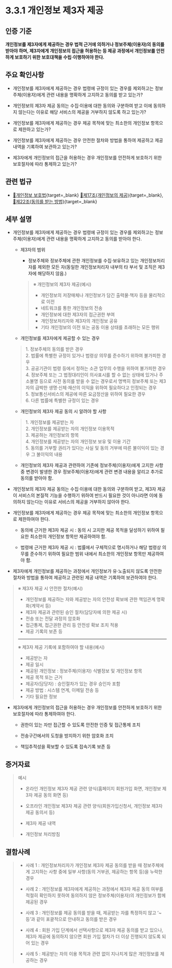# 3.3.1 개인정보 제3자 제공

## 인증 기준

**개인정보를 제3자에게 제공하는 경우 법적 근거에 의하거나 정보주체(이용자)의 동의를 받아야 하며, 제3자에게 개인정보의 접근을 허용하는 등 제공 과정에서 개인정보를 안전하게 보호하기 위한 보호대책을 수립·이행하여야 한다.**

## 주요 확인사항

- 개인정보를 제3자에게 제공하는 경우 법령에 규정이 있는 경우를 제외하고는 정보주체(이용자)에게 관련 내용을 명확하게 고지하고 동의를 받고 있는가?

- 개인정보의 제3자 제공 동의는 수집·이용에 대한 동의와 구분하여 받고 이에 동의하지 않는다는 이유로 해당 서비스의 제공을 거부하지 않도록 하고 있는가?

- 개인정보를 제3자에게 제공하는 경우 제공 목적에 맞는 최소한의 개인정보 항목으로 제한하고 있는가?

- 개인정보를 제3자에게 제공하는 경우 안전한 절차와 방법을 통하여 제공하고 제공 내역을 기록하여 보관하고 있는가?

- 제3자에게 개인정보의 접근을 허용하는 경우 개인정보를 안전하게 보호하기 위한 보호절차에 따라 통제하고 있는가?

## 관련 법규

- [🔗개인정보 보호법][개인정보 보호법 제17조]{target=_blank} [🔗제17조(개인정보의 제공)][개인정보 보호법 제17조 부분]{target=_blank}, [🔗제22조(동의를 받는 방법)][개인정보 보호법 제22조 부분]{target=_blank}

## 세부 설명

- 개인정보를 제3자에게 제공하는 경우 법령에 규정이 있는 경우를 제외하고는 정보주체(이용자)에게 관련 내용을 명확하게 고지하고 동의를 받아야 한다.

    - 제3자의 범위

        - 정보주체와 정보주체에 관한 개인정보를 수집·보유하고 있는 개인정보처리자를 제외한 모든 자(동일한 개인정보처리자 내부의 타 부서 및 조직은 제3자에 해당하지 않음.)

        >
        > ※ 개인정보의 제3자 제공(예시)
        >
        > - 개인정보의 저장매체나 개인정보가 담긴 출력물·책자 등을 물리적으로 이전
        > - 네트워크를 통한 개인정보의 전송
        > - 개인정보에 대한 제3자의 접근권한 부여
        > - 개인정보처리자와 제3자의 개인정보 공유
        > - 기타 개인정보의 이전 또는 공동 이용 상태를 초래하는 모든 행위

    - 개인정보를 제3자에게 제공할 수 있는 경우
    >
    > 1\. 정보주체의 동의를 받은 경우  
    > 2\. 법률에 특별한 규정이 있거나 법령상 의무를 준수하기 위하여 불가피한 경우  
    > 3\. 공공기관이 법령 등에서 정하는 소관 업무의 수행을 위하여 불가피한 경우  
    > 4\. 정보주체 또는 그 법정대리인이 의사표시를 할 수 없는 상태에 있거나 주소불명 등으로 사전 동의를 받을 수 없는 경우로서 명백히 정보주체 또는 제3자의 급박한 생명·신체·재산의 이익을 위하여 필요하다고 인정되는 경우  
    > 5\. 정보통신서비스의 제공에 따른 요금정산을 위하여 필요한 경우  
    > 6\. 다른 법률에 특별한 규정이 있는 경우  

    - 개인정보의 제3자 제공 동의 시 알려야 할 사항
    >
    > 1\. 개인정보를 제공받는 자  
    > 2\. 개인정보를 제공받는 자의 개인정보 이용목적  
    > 3\. 제공하는 개인정보의 항목  
    > 4\. 개인정보를 제공받는 자의 개인정보 보유 및 이용 기간  
    > 5\. 동의를 거부할 권리가 있다는 사실 및 동의 거부에 따른 불이익이 있는 경우 그 불이익의 내용  

    - 개인정보의 제3자 제공과 관련하여 기존에 정보주체(이용자)에게 고지한 사항 중 변경이 발생한 경우 정보주체(이용자)에게 관련 변경 내용을 알리고 추가로 동의를 받아야 함.

- 개인정보의 제3자 제공 동의는 수집·이용에 대한 동의와 구분하여 받고, 제3자 제공이 서비스의 본질적 기능을 수행하기 위하여 반드시 필요한 것이 아니라면 이에 동의하지 않는다는 이유로 서비스의 제공을 거부하지 않아야 한다.

- 개인정보를 제3자에게 제공하는 경우 제공 목적에 맞는 최소한의 개인정보 항목으로 제한하여야 한다.

    - 동의에 근거한 제3자 제공 시 : 동의 시 고지한 제공 목적을 달성하기 위하여 필요한 최소한의 개인정보 항목만 제공하여야 함.

    - 법령에 근거한 제3자 제공 시 : 법률에서 구체적으로 명시하거나 해당 법령상 의무를 준수하기 위하여 필요한 범위 내에서 최소한의 개인정보 항목만 제공하여야 함.

- 제3자에게 개인정보를 제공하는 과정에서 개인정보가 유·노출되지 않도록 안전한 절차와 방법을 통하여 제공하고 관련된 제공 내역은 기록하여 보관하여야 한다.
>
> ※ 제3자 제공 시 안전한 절차(예시)
>
> - 개인정보를 제공하는 자와 제공받는 자의 안전성 확보에 관한 책임관계 명확화(계약서 등)
> - 제3자 제공과 관련된 승인 절차(담당자에 의한 제공 시)
> - 전송 또는 전달 과정의 암호화
> - 접근통제, 접근권한 관리 등 안전성 확보 조치 적용
> - 제공 기록의 보존 등
>
> ---
>
> ※ 제3자 제공 기록에 포함하여야 할 내용(예시)
>
> - 제공받는 자
> - 제공 일시
> - 제공된 개인정보 : 정보주체(이용자) 식별정보 및 개인정보 항목
> - 제공 목적 또는 근거
> - 제공자(담당자) : 승인절차가 있는 경우 승인자 포함
> - 제공 방법 : 시스템 연계, 이메일 전송 등
> - 기타 필요한 정보

- 제3자에게 개인정보의 접근을 허용하는 경우 개인정보를 안전하게 보호하기 위한 보호절차에 따라 통제하여야 한다.

    - 권한이 있는 자만 접근할 수 있도록 안전한 인증 및 접근통제 조치

    - 전송구간에서의 도청을 방지하기 위한 암호화 조치

    - 책임추적성을 확보할 수 있도록 접속기록 보존 등

## 증거자료

> 예시
>
> - 온라인 개인정보 제3자 제공 관련 양식(홈페이지 회원가입 화면, 개인정보 제3자 제공 동의 화면 등)
>
> - 오프라인 개인정보 제3자 제공 관련 양식(회원가입신청서, 개인정보 제3자 제공 동의서 등)
>
> - 제3자 제공 내역
>
> - 개인정보 처리방침

## 결함사례

> - 사례 1 : 개인정보처리자가 개인정보 제3자 제공 동의를 받을 때 정보주체에게 고지하는 사항 중에 일부 사항(동의 거부권, 제공하는 항목 등)을 누락한 경우
>
> - 사례 2 : 개인정보를 제3자에게 제공하는 과정에서 제3자 제공 동의 여부를 적절히 확인하지 못하여 동의하지 않은 정보주체(이용자)의 개인정보가 함께 제공된 경우
>
> - 사례 3 : 개인정보를 제공 동의를 받을 때, 제공받는 자를 특정하지 않고 ʻ~ 등ʼ과 같이 포괄적으로 안내하고 동의를 받은 경우
>
> - 사례 4 : 회원 가입 단계에서 선택사항으로 제3자 제공 동의를 받고 있으나, 제3자 제공에 동의하지 않으면 회원 가입 절차가 더 이상 진행되지 않도록 되어 있는 경우
>
> - 사례 5 : 제공받는 자의 이용 목적과 관련 없이 지나치게 많은 개인정보를 제공하는 경우

[개인정보 보호법 제17조]: https://www.law.go.kr/법령/개인정보보호법/(20240315,19234,20230314)/제17조 "개인정보 보호법 제17조"
[개인정보 보호법 제17조 부분]: https://www.law.go.kr/법령/개인정보보호법/제17조 "개인정보 보호법 제17조 부분"
[개인정보 보호법 제22조 부분]: https://www.law.go.kr/법령/개인정보보호법/제22조 "개인정보 보호법 제22조 부분"
